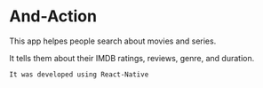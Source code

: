 # And-Action
This app helpes people search about movies and series. 

It tells them about their IMDB ratings, reviews, genre, and duration. 

```It was developed using React-Native```
